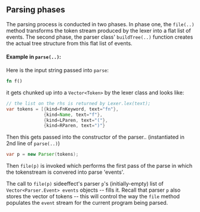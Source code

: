 ## Parsing phases 

The parsing process is conducted in two phases. In phase one, the `file(..)`
method transforms the token stream produced by the lexer into a flat list 
of events. The second phase, the parser class' `buildTree(..)` function creates the 
actual tree structure from this flat list of events. 

#### Example in `parse(..)`:
Here is the input string passed into `parse`:
```rust
fn f()
```
it gets chunked up into a `Vector<Token>` by the lexer class and looks like:
```java
// the list on the rhs is returned by Lexer.lex(text);
var tokens = [{kind=FnKeyword, text="fn"}, 
              {kind=Name, text="f"}, 
              {kind=LParen, text="("}, 
              {kind=RParen, text=")"}
```
Then this gets passed into the constructor of the parser.. (instantiated in 2nd line of `parse(..)`) 
```java
var p = new Parser(tokens);
```
Then `file(p)` is invoked which performs the first pass of the parse in which
the tokenstream is convered into parse 'events'. 

The call to `file(p)` sideeffect's parser `p`'s (initially-empty) list of `Vector<Parser.Event> events` objects -- fills it. 
Recall that parser `p` also stores the vector of tokens -- this will control the way 
the `file` method populates the `event` stream for the current program being parsed.
